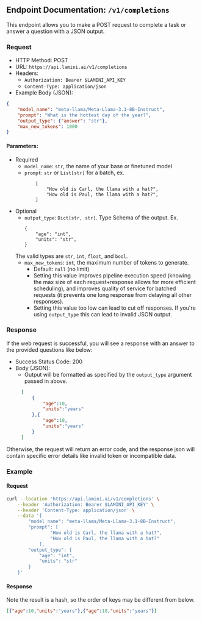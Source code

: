 ## Endpoint Documentation: `/v1/completions`

This endpoint allows you to make a POST request to complete a task or answer a question with a JSON output.

### Request

- HTTP Method: POST
- URL: `https://api.lamini.ai/v1/completions`
- Headers:
    - `Authorization: Bearer $LAMINI_API_KEY`
    - `Content-Type: application/json`
- Example Body (JSON):


```json
{
    "model_name": "meta-llama/Meta-Llama-3.1-8B-Instruct",
    "prompt": "What is the hottest day of the year?",
    "output_type": {"answer": "str"},
    "max_new_tokens": 1000
}
```

#### Parameters:

- Required
    -   `model_name`: `str`, the name of your base or finetuned model
    -   `prompt`: `str` or `List[str]` for a batch, ex.
        ```
            [
                "How old is Carl, the llama with a hat?",
                "How old is Paul, the llama with a hat?",
            ]
        ```
- Optional
    -   `output_type`: `Dict[str, str]`. Type Schema of the output. Ex.
        ```
        {
            "age": "int",
            "units": "str",
        }
        ```
    The valid types are `str`, `int`, `float`, and `bool`.
    -   `max_new_tokens`: `int`, the maximum number of tokens to generate.
        - Default: `null` (no limit)
        - Setting this value improves pipeline execution speed (knowing the max size of each request+response allows for more efficient scheduling), and improves quality of service for batched requests (it prevents one long response from delaying all other responses).
        - Setting this value too low can lead to cut off responses. If you're using `output_type` this can lead to invalid JSON output.

### Response

If the web request is successful, you will see a response with an answer to the provided questions like below:

- Success Status Code: 200
- Body (JSON):
  - Output will be formatted as specified by the `output_type` argument passed in above.
  ```json
    [
        {
            "age":10,
            "units":"years"
        },{
            "age":10,
            "units":"years"
        }
    ]
  ```

Otherwise, the request will return an error code, and the response json will contain specific error details like invalid token or incompatible data.


### Example

#### Request

```sh
curl --location 'https://api.lamini.ai/v1/completions' \
    --header 'Authorization: Bearer $LAMINI_API_KEY' \
    --header 'Content-Type: application/json' \
    --data '{
        "model_name": "meta-llama/Meta-Llama-3.1-8B-Instruct",
        "prompt": [
                "How old is Carl, the llama with a hat?",
                "How old is Paul, the llama with a hat?"
            ],
        "output_type": {
            "age": "int",
            "units": "str"
        }
    }'
```

#### Response

Note the result is a hash, so the order of keys may be different from below.

```json
[{"age":10,"units":"years"},{"age":10,"units":"years"}]
```
